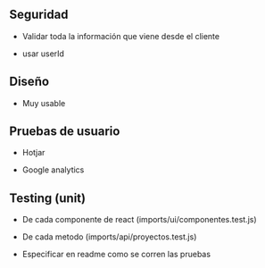 ## Seguridad

* Validar toda la información que viene desde el cliente

* usar userId

## Diseño

* Muy usable

## Pruebas de usuario

* Hotjar

* Google analytics	

## Testing (unit)

* De cada componente de react (imports/ui/componentes.test.js)

* De cada metodo (imports/api/proyectos.test.js)

* Especificar en readme como se corren las pruebas